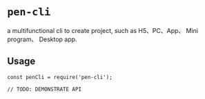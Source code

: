 # `pen-cli`
a multifunctional cli to create project, such as H5、PC、App、 Mini program、 Desktop app.

## Usage

```
const penCli = require('pen-cli');

// TODO: DEMONSTRATE API
```
